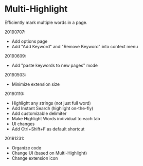 # Multi-Highlight

Efficiently mark multiple words in a page.

20190707:
- Add options page
- Add "Add Keyword" and "Remove Keyword" into context menu

20190609:
- Add "paste keywords to new pages" mode

20190503:
- Minimize extension size

20190110:
- Highlight any strings (not just full word)
- Add Instant Search (highlight on-the-fly)
- Add customizable delimiter
- Make Highlight Words individual to each tab
- UI changes
- Add Ctrl+Shift+F as default shortcut

20181231:
- Organize code
- Change UI (based on Multi-Highlight)
- Change extension icon
